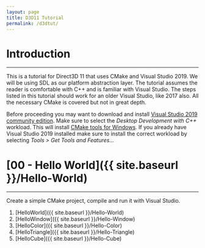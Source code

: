 ```yaml
---
layout: page
title: D3D11 Tutorial
permalink: /d3dtut/
---
```


# Introduction
---
This is a tutorial for Direct3D 11 that uses CMake and Visual Studio 2019. We will be using SDL as our platform abstraction layer. The tutorial assumes the reader is comfortable with C++ and is familiar with Visual Studio. The steps listed in this tutorial should work for an older Visual Studio, like 2017 also. All the necessary CMake is covered but not in great depth.

Before proceeding you may want to download and install [Visual Studio 2019 community edition](https://visualstudio.microsoft.com/vs/). Make sure to select the *Desktop Development with C++* workload. This will install [CMake tools for Windows](https://docs.microsoft.com/en-us/cpp/build/cmake-projects-in-visual-studio?view=vs-2019). If you already have Visual Studio 2019 installed make sure to install the correct workload by selecting *Tools > Get Tools and Features...*


# [00 - Hello World]({{ site.baseurl }}/Hello-World)
---
Create a simple CMake project, compile and run it with Visual Studio.



1. [HelloWorld]({{ site.baseurl }}/Hello-World)
2. [HelloWindow]({{ site.baseurl }}/Hello-Window)
3. [HelloColor]({{ site.baseurl }}/Hello-Color)
4. [HelloTriangle]({{ site.baseurl }}/Hello-Triangle)
5. [HelloCube]({{ site.baseurl }}/Hello-Cube)
